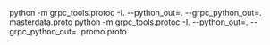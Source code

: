 python -m grpc_tools.protoc -I. --python_out=. --grpc_python_out=. masterdata.proto
python -m grpc_tools.protoc -I. --python_out=. --grpc_python_out=. promo.proto